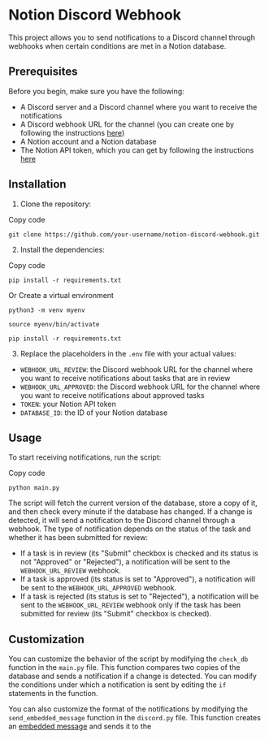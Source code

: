 
# Notion Discord Webhook

This project allows you to send notifications to a Discord channel through webhooks when certain conditions are met in a Notion database.

## Prerequisites

Before you begin, make sure you have the following:

-   A Discord server and a Discord channel where you want to receive the notifications
-   A Discord webhook URL for the channel (you can create one by following the instructions [here](https://support.discord.com/hc/en-us/articles/228383668-Intro-to-Webhooks))
-   A Notion account and a Notion database
-   The Notion API token, which you can get by following the instructions [here](https://developers.notion.com/docs/getting-started#step-2-share-a-database-with-your-integration)

## Installation

1.  Clone the repository:

Copy code

`git clone https://github.com/your-username/notion-discord-webhook.git` 

2.  Install the dependencies:

Copy code

`pip install -r requirements.txt` 


Or Create a virtual environment

`python3 -m venv myenv`

`source myenv/bin/activate`

`pip install -r requirements.txt`

3.  Replace the placeholders in the `.env` file with your actual values:

-   `WEBHOOK_URL_REVIEW`: the Discord webhook URL for the channel where you want to receive notifications about tasks that are in review
-   `WEBHOOK_URL_APPROVED`: the Discord webhook URL for the channel where you want to receive notifications about approved tasks
-   `TOKEN`: your Notion API token
-   `DATABASE_ID`: the ID of your Notion database

## Usage

To start receiving notifications, run the script:

Copy code

`python main.py` 

The script will fetch the current version of the database, store a copy of it, and then check every minute if the database has changed. If a change is detected, it will send a notification to the Discord channel through a webhook. The type of notification depends on the status of the task and whether it has been submitted for review:

-   If a task is in review (its "Submit" checkbox is checked and its status is not "Approved" or "Rejected"), a notification will be sent to the `WEBHOOK_URL_REVIEW` webhook.
-   If a task is approved (its status is set to "Approved"), a notification will be sent to the `WEBHOOK_URL_APPROVED` webhook.
-   If a task is rejected (its status is set to "Rejected"), a notification will be sent to the `WEBHOOK_URL_REVIEW` webhook only if the task has been submitted for review (its "Submit" checkbox is checked).

## Customization

You can customize the behavior of the script by modifying the `check_db` function in the `main.py` file. This function compares two copies of the database and sends a notification if a change is detected. You can modify the conditions under which a notification is sent by editing the `if` statements in the function.

You can also customize the format of the notifications by modifying the `send_embedded_message` function in the `discord.py` file. This function creates an [embedded message](https://discord.com/developers/docs/resources/channel#embed-object) and sends it to the